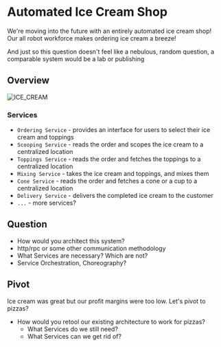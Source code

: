 # Automated Ice Cream Shop

We're moving into the future with an entirely automated ice cream shop! Our all robot workforce makes ordering ice cream a breeze!

And just so this question doesn't feel like a nebulous, random question, a comparable system would be a lab or publishing

## Overview

![ICE_CREAM](./../diagrams/ICE_CREAM.drawio)

### Services

- `Ordering Service` - provides an interface for users to select their ice cream and toppings
- `Scooping Service` - reads the order and scopes the ice cream to a centralized location
- `Toppings Service` - reads the order and fetches the toppings to a centralized location
- `Mixing Service` - takes the ice cream and toppings, and mixes them
- `Cone Service` - reads the order and fetches a cone or a cup to a  centralized location
- `Delivery Service` - delivers the completed ice cream to the customer
- `...` - more services?

## Question

- How would you architect this system?
- http/rpc or some other communication methodology
- What Services are necessary? Which are not?
- Service Orchestration, Choreography?

## Pivot

Ice cream was great but our profit margins were too low. Let's pivot to pizzas?

- How would you retool our existing architecture to work for pizzas?
  - What Services do we still need?
  - What Services can we get rid of?
